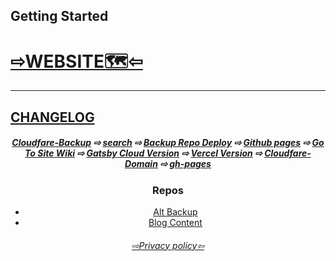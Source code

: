 

## Getting Started
# [**⇨WEBSITE🗺️⇦**](https://bgoonz-blog.netlify.app/)



</div>

---

## [CHANGELOG](./CHANGELOG.md)

<div align="center">

##### [Cloudfare-Backup](https://bgoonz-blog-2-0.pages.dev/) ⇨ [search](https://www.algolia.com/realtime-search-demo/web-dev-resource-hub-9e6b8aa8-6106-44c5-9f59-ff3f9531abd4) ⇨ [Backup Repo Deploy](https://bgoonzblog20-backup.netlify.app/#gsc.tab=0) ⇨ [Github pages](https://bgoonz.github.io/BGOONZ_BLOG_2.0/) ⇨ [Go To Site Wiki](https://github.com/bgoonz/BGOONZ_BLOG_2.0/wiki) ⇨ [Gatsby Cloud Version](https://bgoonzblog20master.gatsbyjs.io/) ⇨  [Vercel Version](https://bgoonz-blog-2-0.vercel.app/) ⇨ [Cloudfare-Domain](www.webdevhub.us) ⇨ [gh-pages](https://bgoonz.github.io/BGOONZ_BLOG_2.0/)

### Repos

- [Alt Backup](https://github.com/BGOOONZ-BLOG/bgoonz-blog2.0-v-5)
- [Blog Content](https://github.com/bgoonz/MainBlogContent)

###### [⇨Privacy policy⇦](https://codepen.io/bgoonz/pen/LYLJZrW)

</div>
